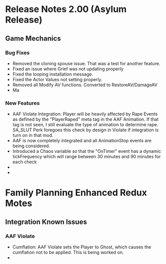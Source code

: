 # Release Notes 2.00 (Asylum Release)

## Game Mechanics

### Bug Fixes

- Removed the cloning spouse issue.  That was a test for another feature.
- Fixed an issue where Grief was not updating properly
- Fixed the looping installation message.
- Fixed the Actor Values not setting properly.
- Removed all Modify AV functions.  Converted to RestoreAV/DamageAV
- Ma

### New Features

- AAF Violate Integration: Player will be heavily affected by Rape Events as defined by the "PlayerRaped" meta tag in the AAF Animation.  If that tag is not seen, I still evaluate the type of animation to determine rape.  SA_SLUT Perk foregoes this check by design in Violate if integration is turn on in that mod.
- AAF is now completely integrated and all AnimationStop events are being considered.
- Introduced a Chaos variable so that the "OnTimer" event has a dynamic tickFrequency which will range between 30 minutes and 90 minutes for each check
- 
- 

# Family Planning Enhanced Redux Motes

## Integration Known Issues

### AAF Violate

- Cumflation: AAF Violate sets the Player to Ghost, which causes the cumflation not to be applied.  This is being worked on.
- 